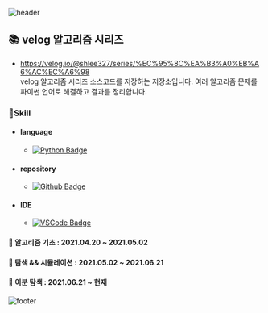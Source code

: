 
![header](https://capsule-render.vercel.app/api?type=waving&color=auto&height=150&section=header&fontSize=40&animation=fadeIn)

## 📚 velog 알고리즘 시리즈

- https://velog.io/@shlee327/series/%EC%95%8C%EA%B3%A0%EB%A6%AC%EC%A6%98  
  velog 알고리즘 시리즈 소스코드를 저장하는 저장소입니다. 여러 알고리즘 문제를 파이썬 언어로 해결하고 결과를 정리합니다.

### 📌Skill

- #### language

  - [![Python Badge](https://img.shields.io/badge/Python-3776AB?style=flat-square&logo=Python&logoColor=white)](https://www.python.org/)

- #### repository

  - [![Github Badge](https://img.shields.io/badge/Github-181717?style=flat-square&logo=Github&logoColor=white)](https://github.com/)

- #### IDE
  - [![VSCode Badge](https://img.shields.io/badge/VSCode-007ACC?style=flat-square&logo=Visual%20Studio%20Code&logoColor=white)](https://code.visualstudio.com/)

#### 🥉 알고리즘 기초 : 2021.04.20 ~ 2021.05.02

#### 🥉 탐색 && 시뮬레이션 : 2021.05.02 ~ 2021.06.21

#### 🥉 이분 탐색 : 2021.06.21 ~ 현재

![footer](https://capsule-render.vercel.app/api?type=waving&color=gradient&height=150&section=footer)
